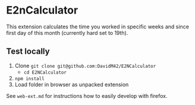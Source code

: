 # E2nCalculator

This extension calculates the time you worked in specific weeks and since first day of this month (currently hard set to 19th).

## Test locally

1. Clone `git clone git@github.com:DavidM42/E2NCalculator`
    * `cd E2NCalculator`
2. `npm install`
3. Load folder in browser as unpacked extension

See `web-ext.md` for instructions how to easily develop with firefox.
